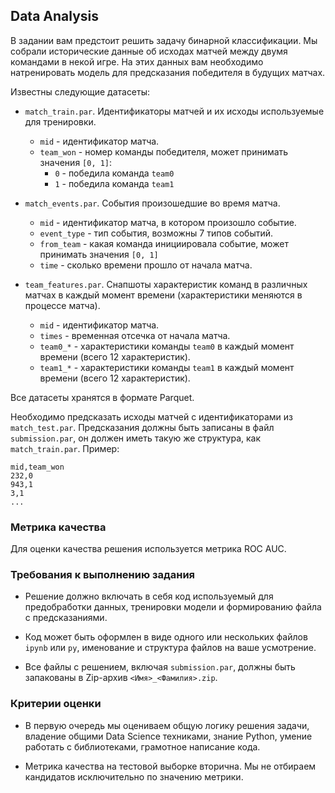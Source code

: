 ## Data Analysis
В задании вам предстоит решить задачу бинарной классификации.
Мы собрали исторические данные об исходах матчей между двумя командами
в некой игре. На этих данных вам необходимо натренировать модель для
предсказания победителя в будущих матчах.

Известны следующие датасеты:
- `match_train.par`. Идентификаторы матчей и их исходы используемые
  для тренировки.
  - `mid` - идентификатор матча.
  - `team_won` - номер команды победителя, может принимать значения `[0, 1]`:
    - `0` - победила команда `team0`
    - `1` - победила команда `team1`

- `match_events.par`. События произошедшие во время матча.
  - `mid` - идентификатор матча, в котором произошло событие.
  - `event_type` - тип события, возможны 7 типов событий.
  - `from_team` - какая команда инициировала событие, может принимать
    значения `[0, 1]`
  - `time` - сколько времени прошло от начала матча.

- `team_features.par`. Снапшоты характеристик команд в различных матчах в
  каждый момент времени (характеристики меняются в процессе матча).
  - `mid` - идентификатор матча.
  - `times` - временная отсечка от начала матча.
  - `team0_*` - характеристики команды `team0` в каждый момент времени
    (всего 12 характеристик).
  - `team1_*` - характеристики команды `team1` в каждый момент времени
    (всего 12 характеристик).

Все датасеты хранятся в формате Parquet.

Необходимо предсказать исходы матчей с идентификаторами из `match_test.par`.
Предсказания должны быть записаны в файл `submission.par`, он должен иметь
такую же структура, как `match_train.par`. Пример:
```
mid,team_won
232,0
943,1
3,1
...
```

### Метрика качества
Для оценки качества решения используется метрика ROC AUC.


### Требования к выполнению задания
- Решение должно включать в себя код используемый для предобработки данных,
  тренировки модели и формированию файла с предсказаниями.

- Код может быть оформлен в виде одного или нескольких файлов `ipynb` или `py`,
  именование и структура файлов на ваше усмотрение.

- Все файлы с решением, включая `submission.par`, должны быть запакованы в
  Zip-архив `<Имя>_<Фамилия>.zip`.


### Критерии оценки
- В первую очередь мы оцениваем общую логику решения задачи, владение общими
  Data Science техниками, знание Python, умение работать с библиотеками,
  грамотное написание кода.

- Метрика качества на тестовой выборке вторична. Мы не отбираем кандидатов
  исключительно по значению метрики.
